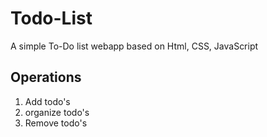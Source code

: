 # Todo-List

A simple To-Do list webapp based on Html, CSS, JavaScript


## Operations
1. Add todo's
2. organize todo's
3. Remove todo's
